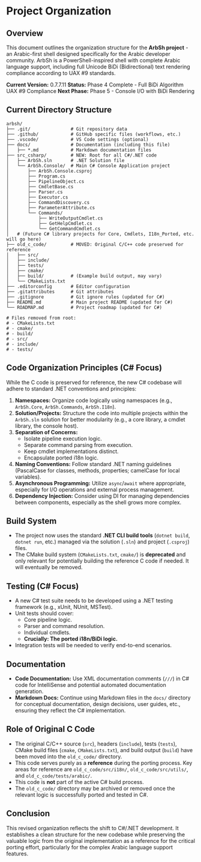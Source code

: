 # Project Organization

## Overview

This document outlines the organization structure for the **ArbSh project** - an Arabic-first shell designed specifically for the Arabic developer community. ArbSh is a PowerShell-inspired shell with complete Arabic language support, including full Unicode BiDi (Bidirectional) text rendering compliance according to UAX #9 standards.

**Current Version:** 0.7.7.11
**Status:** Phase 4 Complete - Full BiDi Algorithm UAX #9 Compliance
**Next Phase:** Phase 5 - Console I/O with BiDi Rendering

## Current Directory Structure

```
arbsh/
├── .git/               # Git repository data
├── .github/            # GitHub specific files (workflows, etc.)
├── .vscode/            # VS Code settings (optional)
├── docs/               # Documentation (including this file)
│   ├── *.md            # Markdown documentation files
├── src_csharp/         # NEW: Root for all C#/.NET code
│   ├── ArbSh.sln       # .NET Solution file
│   └── ArbSh.Console/  # Main C# Console Application project
│       ├── ArbSh.Console.csproj
│       ├── Program.cs
│       ├── PipelineObject.cs
│       ├── CmdletBase.cs
│       ├── Parser.cs
│       ├── Executor.cs
│       ├── CommandDiscovery.cs
│       ├── ParameterAttribute.cs
│       └── Commands/
│           ├── WriteOutputCmdlet.cs
│           ├── GetHelpCmdlet.cs
│           └── GetCommandCmdlet.cs
│   # (Future C# library projects for Core, Cmdlets, I18n_Ported, etc. will go here)
├── old_c_code/         # MOVED: Original C/C++ code preserved for reference
│   ├── src/
│   ├── include/
│   ├── tests/
│   ├── cmake/
│   ├── build/          # (Example build output, may vary)
│   └── CMakeLists.txt
├── .editorconfig       # Editor configuration
├── .gitattributes      # Git attributes
├── .gitignore          # Git ignore rules (updated for C#)
├── README.md           # Main project README (updated for C#)
└── ROADMAP.md          # Project roadmap (updated for C#)

# Files removed from root:
# - CMakeLists.txt
# - cmake/
# - build/
# - src/
# - include/
# - tests/
```

## Code Organization Principles (C# Focus)

While the C code is preserved for reference, the new C# codebase will adhere to standard .NET conventions and principles:

1.  **Namespaces:** Organize code logically using namespaces (e.g., `ArbSh.Core`, `ArbSh.Commands`, `ArbSh.I18n`).
2.  **Solution/Projects:** Structure the code into multiple projects within the `ArbSh.sln` solution for better modularity (e.g., a core library, a cmdlet library, the console host).
3.  **Separation of Concerns:**
    *   Isolate pipeline execution logic.
    *   Separate command parsing from execution.
    *   Keep cmdlet implementations distinct.
    *   Encapsulate ported i18n logic.
4.  **Naming Conventions:** Follow standard .NET naming guidelines (PascalCase for classes, methods, properties; camelCase for local variables).
5.  **Asynchronous Programming:** Utilize `async`/`await` where appropriate, especially for I/O operations and external process management.
6.  **Dependency Injection:** Consider using DI for managing dependencies between components, especially as the shell grows more complex.

## Build System

-   The project now uses the standard **.NET CLI build tools** (`dotnet build`, `dotnet run`, etc.) managed via the solution (`.sln`) and project (`.csproj`) files.
-   The CMake build system (`CMakeLists.txt`, `cmake/`) is **deprecated** and only relevant for potentially building the reference C code if needed. It will eventually be removed.

## Testing (C# Focus)

-   A new C# test suite needs to be developed using a .NET testing framework (e.g., xUnit, NUnit, MSTest).
-   Unit tests should cover:
    *   Core pipeline logic.
    *   Parser and command resolution.
    *   Individual cmdlets.
    *   **Crucially: The ported i18n/BiDi logic.**
-   Integration tests will be needed to verify end-to-end scenarios.

## Documentation

-   **Code Documentation:** Use XML documentation comments (`///`) in C# code for IntelliSense and potential automated documentation generation.
-   **Markdown Docs:** Continue using Markdown files in the `docs/` directory for conceptual documentation, design decisions, user guides, etc., ensuring they reflect the C# implementation.

## Role of Original C Code

-   The original C/C++ source (`src`), headers (`include`), tests (`tests`), CMake build files (`cmake`, `CMakeLists.txt`), and build output (`build`) have been moved into the `old_c_code/` directory.
-   This code serves purely as a **reference** during the porting process. Key areas for reference are `old_c_code/src/i18n/`, `old_c_code/src/utils/`, and `old_c_code/tests/arabic/`.
-   This code is **not** part of the active C# build process.
-   The `old_c_code/` directory may be archived or removed once the relevant logic is successfully ported and tested in C#.

## Conclusion

This revised organization reflects the shift to C#/.NET development. It establishes a clean structure for the new codebase while preserving the valuable logic from the original implementation as a reference for the critical porting effort, particularly for the complex Arabic language support features.
